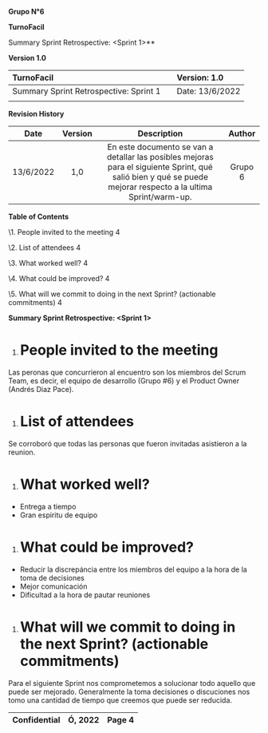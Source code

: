 ﻿

**Grupo N°6**


**TurnoFacil**

Summary Sprint Retrospective: <Sprint 1>**

**Version 1.0**





|TurnoFacil|`  `Version:           1.0|
| :- | :- |
|Summary Sprint Retrospective: Sprint 1|`  `Date:  13/6/2022|
|<document identifier>|

**Revision History**

|**Date**|**Version**|**Description**|**Author**|
| :-: | :-: | :-: | :-: |
|13/6/2022|1,0|En este documento se van a detallar las posibles mejoras para el siguiente Sprint, qué salió bien y qué se puede mejorar respecto a la ultima Sprint/warm-up.|Grupo 6|

**Table of Contents**

\1.	People invited to the meeting	4

\2.	List of attendees	4

\3.	What worked well?	4

\4.	What could be improved?	4

\5.	What will we commit to doing in the next Sprint? (actionable commitments)	4

**Summary Sprint Retrospective: <Sprint 1>** 

1. # **People invited to the meeting**

Las peronas que concurrieron al encuentro son los miembros del Scrum Team, es decir, el equipo de desarrollo (Grupo #6) y el Product Owner (Andrés Diaz Pace).

1. # **List of attendees**

Se corroboró que todas las personas que fueron invitadas asistieron a la reunion.

1. # **What worked well?**

- Entrega a tiempo
- Gran espiritu de equipo

1. # **What could be improved?**

- Reducir la discrepáncia entre los miembros del equipo a la hora de la toma de decisiones
- Mejor comunicación
- Dificultad a la hora de pautar reuniones

1. # **What will we commit to doing in the next Sprint? (actionable commitments)**

Para el siguiente Sprint nos comprometemos a solucionar todo aquello que puede ser mejorado. Generalmente la toma decisiones o discuciones nos tomo una cantidad de tiempo que creemos que puede ser reducida.



|Confidential|Ó<Company Name>, 2022|Page 4|
| :- | :-: | -: |


